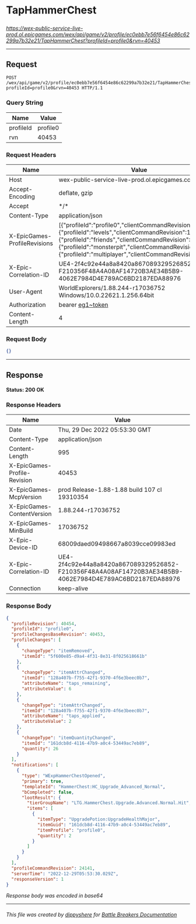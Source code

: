 # TapHammerChest

#####

*https://wex-public-service-live-prod.ol.epicgames.com/wex/api/game/v2/profile/ec0ebb7e56f6454e86c62299a7b32e21/TapHammerChest?profileId=profile0&rvn=40453*



___

## Request

```http request
POST /wex/api/game/v2/profile/ec0ebb7e56f6454e86c62299a7b32e21/TapHammerChest?profileId=profile0&rvn=40453 HTTP/1.1
```

### Query String

| Name | Value |
|---|---|
| profileId | profile0 |
| rvn | 40453 |




### Request Headers

| Name | Value |
|---|---|
| Host | wex-public-service-live-prod.ol.epicgames.com |
| Accept-Encoding | deflate, gzip |
| Accept | \*/\* |
| Content-Type | application/json |
| X-EpicGames-ProfileRevisions | [{"profileId":"profile0","clientCommandRevision":24140},{"profileId":"levels","clientCommandRevision":14478},{"profileId":"friends","clientCommandRevision":8264},{"profileId":"monsterpit","clientCommandRevision":1081},{"profileId":"multiplayer","clientCommandRevision":900}] |
| X-Epic-Correlation-ID | UE4-2f4c92e44a8a8420a867089329526852-F210356F48A4A08AF14720B3AE34B5B9-4062E7984D4E789AC6BD2187EDA88976 |
| User-Agent | WorldExplorers/1.88.244-r17036752 Windows/10.0.22621.1.256.64bit |
| Authorization | bearer [eg1~token](https://github.com/dippyshere/battle-breakers-documentation/blob/master/docs/common/tokens/eg1.md) |
| Content-Length | 4 |


### Request Body

```json
{}
```

___

## Response

#### Status: 200 OK




### Response Headers

| Name | Value |
|---|---|
| Date | Thu, 29 Dec 2022 05:53:30 GMT |
| Content-Type | application/json |
| Content-Length | 995 |
| X-EpicGames-Profile-Revision | 40453 |
| X-EpicGames-McpVersion | prod Release-1.88-1.88 build 107 cl 19310354 |
| X-EpicGames-ContentVersion | 1.88.244-r17036752 |
| X-EpicGames-MinBuild | 17036752 |
| X-Epic-Device-ID | 68009daed09498667a8039cce09983ed |
| X-Epic-Correlation-ID | UE4-2f4c92e44a8a8420a867089329526852-F210356F48A4A08AF14720B3AE34B5B9-4062E7984D4E789AC6BD2187EDA88976 |
| Connection | keep-alive |


### Response Body

```json
{
  "profileRevision": 40454,
  "profileId": "profile0",
  "profileChangesBaseRevision": 40453,
  "profileChanges": [
    {
      "changeType": "itemRemoved",
      "itemId": "5f600e85-d9a4-4f31-8e31-8f025618661b"
    },
    {
      "changeType": "itemAttrChanged",
      "itemId": "128a407b-f755-42f1-9370-4f6e3beec0b7",
      "attributeName": "taps_remaining",
      "attributeValue": 6
    },
    {
      "changeType": "itemAttrChanged",
      "itemId": "128a407b-f755-42f1-9370-4f6e3beec0b7",
      "attributeName": "taps_applied",
      "attributeValue": 2
    },
    {
      "changeType": "itemQuantityChanged",
      "itemId": "161dcb8d-4116-47b9-a0c4-53449ac7eb89",
      "quantity": 26
    }
  ],
  "notifications": [
    {
      "type": "WExpHammerChestOpened",
      "primary": true,
      "templateId": "HammerChest:HC_Upgrade_Advanced_Normal",
      "bCompleted": false,
      "lootResult": {
        "tierGroupName": "LTG.HammerChest.Upgrade.Advanced.Normal.Hit",
        "items": [
          {
            "itemType": "UpgradePotion:UpgradeHealthMajor",
            "itemGuid": "161dcb8d-4116-47b9-a0c4-53449ac7eb89",
            "itemProfile": "profile0",
            "quantity": 2
          }
        ]
      }
    }
  ],
  "profileCommandRevision": 24141,
  "serverTime": "2022-12-29T05:53:30.029Z",
  "responseVersion": 1
}
```

*Response body was encoded in base64*

___

###### This file was created by [dippyshere](https://github.com/dippyshere) for [Battle Breakers Documentation](https://github.com/dippyshere/battle-breakers-documentation)
